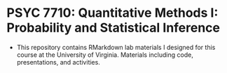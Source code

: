 # PSYC 7710: Quantitative Methods I: Probability and Statistical Inference

- This repository contains RMarkdown lab materials I designed for this course at the University of Virginia. Materials including code, presentations, and activities.
